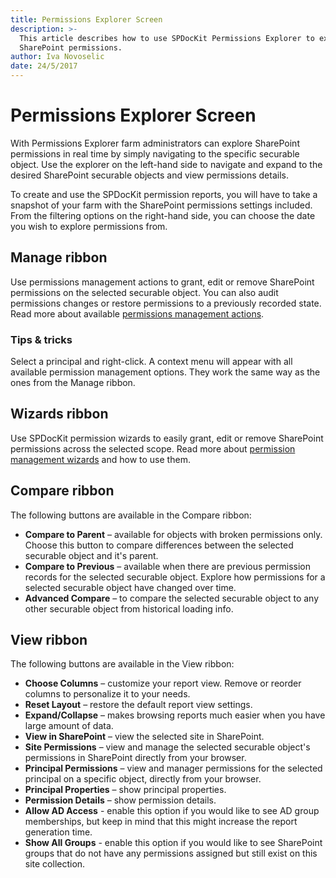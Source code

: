 ```yaml
---
title: Permissions Explorer Screen
description: >-
  This article describes how to use SPDocKit Permissions Explorer to explore
  SharePoint permissions.
author: Iva Novoselic
date: 24/5/2017
---
```


# Permissions Explorer Screen

With Permissions Explorer farm administrators can explore SharePoint permissions in real time by simply navigating to the specific securable object. Use the explorer on the left-hand side to navigate and expand to the desired SharePoint securable objects and view permissions details.

To create and use the SPDocKit permission reports, you will have to take a snapshot of your farm with the SharePoint permissions settings included. From the filtering options on the right-hand side, you can choose the date you wish to explore permissions from.

## Manage ribbon

Use permissions management actions to grant, edit or remove SharePoint permissions on the selected securable object. You can also audit permissions changes or restore permissions to a previously recorded state. Read more about available [permissions management actions](manage-permissions-ribbon-actions.md).

### Tips & tricks

Select a principal and right-click. A context menu will appear with all available permission management options. They work the same way as the ones from the Manage ribbon.

## Wizards ribbon

Use SPDocKit permission wizards to easily grant, edit or remove SharePoint permissions across the selected scope. Read more about [permission management wizards](users-and-groups-actions/manage-permissions-wizard.md) and how to use them.

## Compare ribbon

The following buttons are available in the Compare ribbon:

* **Compare to Parent** – available for objects with broken permissions only. Choose this button to compare differences between the selected securable object and it's parent.    
* **Compare to Previous** – available when there are previous permission records for the selected securable object. Explore how permissions for a selected securable object have changed over time.  
* **Advanced Compare** – to compare the selected securable object to any other securable object from historical loading info.

## View ribbon

The following buttons are available in the View ribbon:

* **Choose Columns** – customize your report view. Remove or reorder columns to personalize it to your needs.  
* **Reset Layout** – restore the default report view settings.  
* **Expand/Collapse** – makes browsing reports much easier when you have large amount of data.  
* **View in SharePoint** – view the selected site in SharePoint.  
* **Site Permissions** – view and manage the selected securable object's permissions in SharePoint directly from your browser.  
* **Principal Permissions** – view and manager permissions for the selected principal on a specific object, directly from your browser.  
* **Principal Properties** – show principal properties.  
* **Permission Details** – show permission details.  
* **Allow AD Access** - enable this option if you would like to see AD group memberships, but keep in mind that this might increase the report generation time.  
* **Show All Groups** - enable this option if you would like to see SharePoint groups that do not have any permissions assigned but still exist on this site collection.

